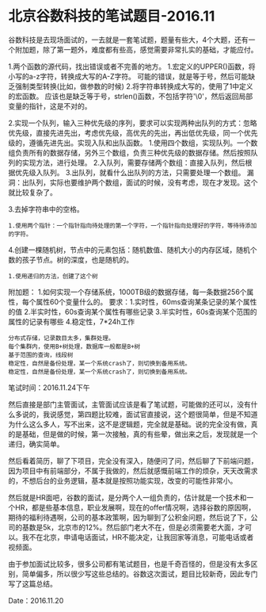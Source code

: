 # 北京谷数科技的笔试题目-2016.11
谷数科技是去现场面试的，一去就是一套笔试题，题量有些大，4个大题，还有一个附加题，除了第一题外，难度都有些高，感觉需要非常扎实的基础，才能应付。

1.两个函数的源代码，找出错误或者不完善的地方。
	1.宏定义的UPPER()函数，将小写的a-z字符，转换成大写的A-Z字符。
	可能的错误，就是等于号，然后可能缺乏强制类型转换(比如，做参数的时候)
	2.将字符串转换成大写的，使用了1中定义的宏函数。
	应该也是缺乏等于号，strlen()函数，不包括字符'\0'，然后返回局部变量的指针，这是不对的。
	
2.实现一个队列，输入三种优先级的序列，要求可以实现两种出队列的方式：忽略优先级，直接先进先出，考虑优先级，高优先的先出，再出低优先级，同一个优先级的，遵循先进先出。实现入队和出队函数。
	1.使用四个数组，实现队列。一个数组负责所有的数据存储，另外三个数组，负责三种优先级的数据存储。然后按照队列的实现方法，进行处理。
	2.入队列，需要存储两个数组：直接入队列，然后根据优先级入队列。
	3.出队列，就看什么出队列的方法，只需要处理一个数组。
	漏洞：出队列，实际也要维护两个数组，面试的时候，没有考虑，现在才发现。这个就比较复杂了。
	
3.去掉字符串中的空格。
	
	1.使用两个指针：一个指针指向待处理的第一个字符，一个指针指向处理好的字符，等待待添加的字符。
	
4.创建一棵随机树，节点中的元素包括：随机数值、随机大小的内存区域，随机个数的孩子节点。树的深度，也是随机的。

	1.使用递归的方法，创建了这个树
	
附加题：
1.如何实现一个存储系统，1000TB级的数据存储，每一条数据256个属性，每个属性60个变量什么的。
要求：1.实时性，60ms查询某条记录的某个属性的值
      2.半实时性，60s查询某个属性有哪些记录
	  3.半实时性，60s查询某个范围的属性的记录有哪些
	  4.稳定性，7*24h工作

	分布式存储，记录数目太多，集群处理。
	每个集群内，使用B+树处理，数据库一般都是B+树
	基于范围的查询，线段树
	稳定性，自然是备份处理，某一个系统crash了，则切换到备用系统。
	稳定性，自然是备份处理，某一个系统crash了，则切换到备用系统。
	
笔试时间：2016.11.24下午

然后直接是部门主管面试，主管面试应该是看了笔试题，可能做的还可以，没有什么多说的，我说感觉，第四题比较难，面试官直接说，这个题很简单，但是不知道为什么这么多人，写不出来，这不是逻辑题，完全就是基础。说的完全没有做，真的是基础，但是做的时候，第一次接触，真的有些晕，做出来之后，发现就是一个递归，确实简单。

然后看着简历，聊了下项目，完全没有深入，随便问了问，然后聊了下前端问题，因为项目中有前端部分，不属于我做的，然后就感慨前端工作的烦杂，天天改需求的，不想后台的业务逻辑，基本就是按照功能实现，改变的可能性非常小。

然后就是HR面吧，谷数的面试，是分两个人一组负责的，估计就是一个技术和一个HR，都是些基本信息，职业发展啊，现在的offer情况啊，选择谷数的原因啊，期待的福利待遇啊，公司的基本政策啊，因为聊到了公积金问题，然后说了下，公司的基数是5k，北京市的12%。然后部门老大不在，但是必须需要老大面，才可以。我不在北京，申请电话面试，HR不能决定，让我回家等消息，可能电话或者视频面。


由于参加面试比较多，很多公司都有笔试题目，也是千奇百怪的，但是没有太多区别，简单偏多，所以很少写这些总结的。谷数这次面试，题目比较新奇，因此专门写了这篇总结。

Date：2016.11.20
	